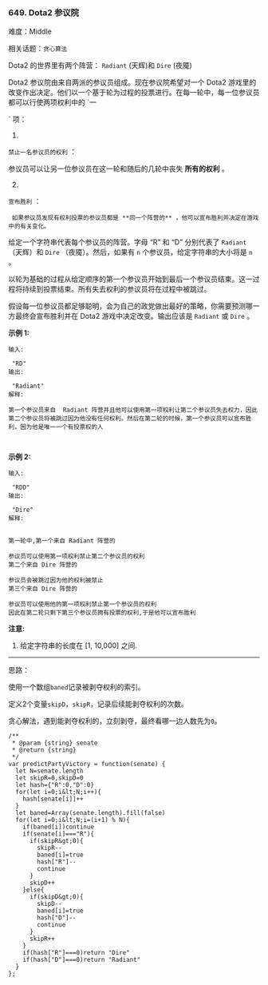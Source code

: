 ### 649. Dota2 参议院

难度：Middle

相关话题：`贪心算法`

Dota2 的世界里有两个阵营： `Radiant` (天辉)和 `Dire` (夜魇)



Dota2 参议院由来自两派的参议员组成。现在参议院希望对一个 Dota2 游戏里的改变作出决定。他们以一个基于轮为过程的投票进行。在每一轮中，每一位参议员都可以行使两项权利中的 `一

` 项：





1. 
 `禁止一名参议员的权利` ：



参议员可以让另一位参议员在这一轮和随后的几轮中丧失 **所有的权利** 。




2. 
 `宣布胜利` ：








     如果参议员发现有权利投票的参议员都是 **同一个阵营的** ，他可以宣布胜利并决定在游戏中的有关变化。







给定一个字符串代表每个参议员的阵营。字母 &ldquo;R&rdquo; 和 &ldquo;D&rdquo; 分别代表了 `Radiant` （天辉）和 `Dire` （夜魇）。然后，如果有  `n`  个参议员，给定字符串的大小将是 `n` 。



以轮为基础的过程从给定顺序的第一个参议员开始到最后一个参议员结束。这一过程将持续到投票结束。所有失去权利的参议员将在过程中被跳过。



假设每一位参议员都足够聪明，会为自己的政党做出最好的策略，你需要预测哪一方最终会宣布胜利并在 Dota2 游戏中决定改变。输出应该是 `Radiant` 或 `Dire` 。







 **示例 1:** 





```
输入:

 "RD"
输出:

 "Radiant"
解释:  

第一个参议员来自  Radiant 阵营并且他可以使用第一项权利让第二个参议员失去权力，因此第二个参议员将被跳过因为他没有任何权利。然后在第二轮的时候，第一个参议员可以宣布胜利，因为他是唯一一个有投票权的人



```

 **示例 2:** 





```
输入:

 "RDD"
输出:

 "Dire"
解释:

 
第一轮中,第一个来自 Radiant 阵营的

参议员可以使用第一项权利禁止第二个参议员的权利
第二个来自 Dire 阵营的

参议员会被跳过因为他的权利被禁止
第三个来自 Dire 阵营的

参议员可以使用他的第一项权利禁止第一个参议员的权利
因此在第二轮只剩下第三个参议员拥有投票的权利,于是他可以宣布胜利

```





 **注意:** 





1. 给定字符串的长度在 [1, 10,000] 之间.










-----

思路：

使用一个数组`baned`记录被剥夺权利的索引。

定义2个变量`skipD`，`skipR`，记录后续能剥夺权利的次数。

贪心解法，遇到能剥夺权利的，立刻剥夺，最终看哪一边人数先为`0`。


```
/**
 * @param {string} senate
 * @return {string}
 */
var predictPartyVictory = function(senate) {
  let N=senate.length
  let skipR=0,skipD=0
  let hash={"R":0,"D":0}
  for(let i=0;i&lt;N;i++){
    hash[senate[i]]++
  }
  let baned=Array(senate.length).fill(false)
  for(let i=0;i&lt;N;i=(i+1) % N){
    if(baned[i])continue
    if(senate[i]==="R"){
      if(skipR&gt;0){
        skipR--
        baned[i]=true
        hash["R"]--
        continue
      }
      skipD++
    }else{
      if(skipD&gt;0){
        skipD--
        baned[i]=true
        hash["D"]--
        continue
      }
      skipR++
    }
    if(hash["R"]===0)return "Dire"
    if(hash["D"]===0)return "Radiant"
  }
};



```
